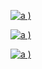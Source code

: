   [
![a](https://user-images.githubusercontent.com/52860492/62416577-35952700-b635-11e9-8eeb-78de3175926c.jpg)
)
](https://newsmania.club/?p=39)

 [
![a](https://user-images.githubusercontent.com/52860492/62416577-35952700-b635-11e9-8eeb-78de3175926c.jpg)
)
](https://newsmania.club/?p=39)

 [
![a](https://user-images.githubusercontent.com/52860492/62416577-35952700-b635-11e9-8eeb-78de3175926c.jpg)
)
](https://newsmania.club/?p=39)
